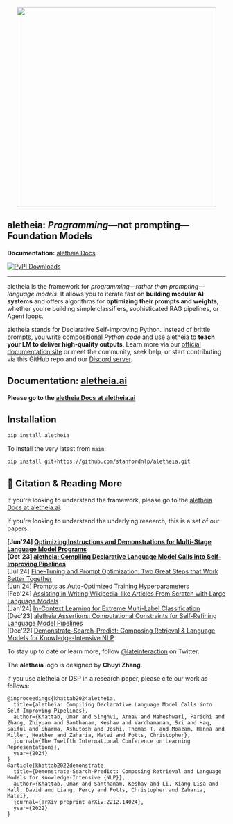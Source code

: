 <p align="center">
  <img align="center" src="docs/docs/static/img/aletheia_logo.png" width="460px" />
</p>
<p align="left">


## aletheia: _Programming_—not prompting—Foundation Models

**Documentation:** [aletheia Docs](https://aletheia.ai/)

[![PyPI Downloads](https://static.pepy.tech/badge/aletheia/month)](https://pepy.tech/projects/aletheia)


----

aletheia is the framework for _programming—rather than prompting—language models_. It allows you to iterate fast on **building modular AI systems** and offers algorithms for **optimizing their prompts and weights**, whether you're building simple classifiers, sophisticated RAG pipelines, or Agent loops.

aletheia stands for Declarative Self-improving Python. Instead of brittle prompts, you write compositional _Python code_ and use aletheia to **teach your LM to deliver high-quality outputs**. Learn more via our [official documentation site](https://aletheia.ai/) or meet the community, seek help, or start contributing via this GitHub repo and our [Discord server](https://discord.gg/XCGy2WDCQB).


## Documentation: [aletheia.ai](https://aletheia.ai)


**Please go to the [aletheia Docs at aletheia.ai](https://aletheia.ai)**


## Installation


```bash
pip install aletheia
```

To install the very latest from `main`:

```bash
pip install git+https://github.com/stanfordnlp/aletheia.git
````




## 📜 Citation & Reading More

If you're looking to understand the framework, please go to the [aletheia Docs at aletheia.ai](https://aletheia.ai).

If you're looking to understand the underlying research, this is a set of our papers:

**[Jun'24] [Optimizing Instructions and Demonstrations for Multi-Stage Language Model Programs](https://arxiv.org/abs/2406.11695)**       
**[Oct'23] [aletheia: Compiling Declarative Language Model Calls into Self-Improving Pipelines](https://arxiv.org/abs/2310.03714)**     
[Jul'24] [Fine-Tuning and Prompt Optimization: Two Great Steps that Work Better Together](https://arxiv.org/abs/2407.10930)     
[Jun'24] [Prompts as Auto-Optimized Training Hyperparameters](https://arxiv.org/abs/2406.11706)    
[Feb'24] [Assisting in Writing Wikipedia-like Articles From Scratch with Large Language Models](https://arxiv.org/abs/2402.14207)         
[Jan'24] [In-Context Learning for Extreme Multi-Label Classification](https://arxiv.org/abs/2401.12178)       
[Dec'23] [aletheia Assertions: Computational Constraints for Self-Refining Language Model Pipelines](https://arxiv.org/abs/2312.13382)   
[Dec'22] [Demonstrate-Search-Predict: Composing Retrieval & Language Models for Knowledge-Intensive NLP](https://arxiv.org/abs/2212.14024.pdf)

To stay up to date or learn more, follow [@lateinteraction](https://twitter.com/lateinteraction) on Twitter.

The **aletheia** logo is designed by **Chuyi Zhang**.

If you use aletheia or DSP in a research paper, please cite our work as follows:

```
@inproceedings{khattab2024aletheia,
  title={aletheia: Compiling Declarative Language Model Calls into Self-Improving Pipelines},
  author={Khattab, Omar and Singhvi, Arnav and Maheshwari, Paridhi and Zhang, Zhiyuan and Santhanam, Keshav and Vardhamanan, Sri and Haq, Saiful and Sharma, Ashutosh and Joshi, Thomas T. and Moazam, Hanna and Miller, Heather and Zaharia, Matei and Potts, Christopher},
  journal={The Twelfth International Conference on Learning Representations},
  year={2024}
}
@article{khattab2022demonstrate,
  title={Demonstrate-Search-Predict: Composing Retrieval and Language Models for Knowledge-Intensive {NLP}},
  author={Khattab, Omar and Santhanam, Keshav and Li, Xiang Lisa and Hall, David and Liang, Percy and Potts, Christopher and Zaharia, Matei},
  journal={arXiv preprint arXiv:2212.14024},
  year={2022}
}
```

<!-- You can also read more about the evolution of the framework from Demonstrate-Search-Predict to aletheia:

* [**aletheia Assertions: Computational Constraints for Self-Refining Language Model Pipelines**](https://arxiv.org/abs/2312.13382)   (Academic Paper, Dec 2023) 
* [**aletheia: Compiling Declarative Language Model Calls into Self-Improving Pipelines**](https://arxiv.org/abs/2310.03714) (Academic Paper, Oct 2023) 
* [**Releasing aletheia, the latest iteration of the framework**](https://twitter.com/lateinteraction/status/1694748401374490946) (Twitter Thread, Aug 2023)
* [**Releasing the DSP Compiler (v0.1)**](https://twitter.com/lateinteraction/status/1625231662849073160)  (Twitter Thread, Feb 2023)
* [**Introducing DSP**](https://twitter.com/lateinteraction/status/1617953413576425472)  (Twitter Thread, Jan 2023)
* [**Demonstrate-Search-Predict: Composing retrieval and language models for knowledge-intensive NLP**](https://arxiv.org/abs/2212.14024.pdf) (Academic Paper, Dec 2022) -->

